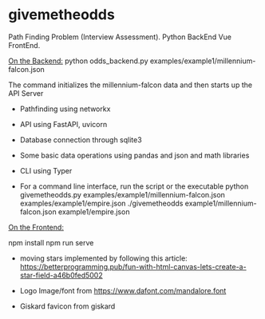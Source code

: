 # givemetheodds
 Path Finding Problem (Interview Assessment). Python BackEnd Vue FrontEnd.

<ins>On the Backend:</ins>
python odds_backend.py examples/example1/millennium-falcon.json

The command initializes the millennium-falcon data and then starts up the API Server

- Pathfinding using networkx
- API using FastAPI, uvicorn
- Database connection through sqlite3
- Some basic data operations using pandas and json and math libraries
- CLI using Typer

- For a command line interface, run the script or the executable
python givemetheodds.py examples/example1/millennium-falcon.json examples/example1/empire.json
./givemetheodds example1/millennium-falcon.json example1/empire.json

<ins>On the Frontend:</ins>

npm install
npm run serve

- moving stars implemented by following this article: https://betterprogramming.pub/fun-with-html-canvas-lets-create-a-star-field-a46b0fed5002

- Logo Image/font from https://www.dafont.com/mandalore.font

- Giskard favicon from giskard